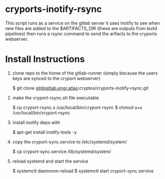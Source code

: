 # cryports-inotify-rsync

This script runs as a service on the gitlab server it uses inotify to see when new files are added to the $ARTIFACTS_DIR (these are outputs from build pipelines) then runs a rsync command to send the arifacts to the cryports webserver.

# Install Instructions

1) clone repo to the home of the gitlab-runner (simply because the users keys are synced to the cryport webserver)

    $ git clone git@gitlab.engr.atlas:cryptos/cryports-inotify-rsync.git
    
2) make the cryport-rsync.sh file executable

    $ cp cryport-rsync.s /usr/local/bin/cryport-rsync
    $ chmod u+x /usr/local/bin/cryport-rsync 

2) install inotify deps with 

    $ apt-get install inotify-tools -y

3) copy the cryport-sync.service to /etc/systemd/system/

    $ cp cryport-sync.service /lib/systemd/system/

4) reload systemd and start the service

    $ systemctl daemonm-reload
    $ systemctl start cryport-sync.service
